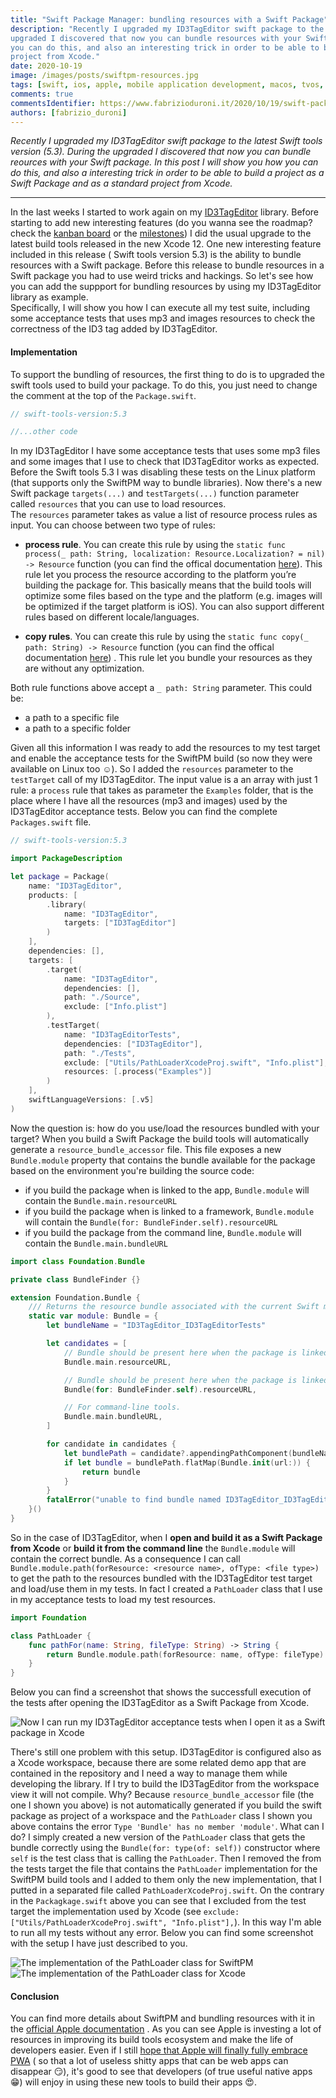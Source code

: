```yaml
---
title: "Swift Package Manager: bundling resources with a Swift Package"
description: "Recently I upgraded my ID3TagEditor swift package to the latest Swift tools version (5.3). During the
upgraded I discovered that now you can bundle resources with your Swift package. In this post I will show you how 
you can do this, and also an interesting trick in order to be able to build a project as a Swift Package and as a standard
project from Xcode."
date: 2020-10-19 
image: /images/posts/swiftpm-resources.jpg
tags: [swift, ios, apple, mobile application development, macos, tvos, watchos]
comments: true
commentsIdentifier: https://www.fabrizioduroni.it/2020/10/19/swift-package-manager-resources/
authors: [fabrizio_duroni]
---
```


*Recently I upgraded my ID3TagEditor swift package to the latest Swift tools version (5.3). During the upgraded I
discovered that now you can bundle reources with your Swift package. In this post I will show you how you can do this,
and also a interesting trick in order to be able to build a project as a Swift Package and as a standard project from
Xcode.*

---

In the last weeks I started to work again on
my [ID3TagEditor](/2018/05/07/born-id3tageditor-mp3id3tagger/ "id3tag id3 id3tageditor") library. Before starting to
add new interesting features (do you wanna see the roadmap? check
the [kanban board](https://github.com/chicio/ID3TagEditor/projects/1 "ID3TagEditor projects") or
the [milestones](https://github.com/chicio/ID3TagEditor/milestones)) I did the usual upgrade to the latest build tools
released in the new Xcode 12. One new interesting feature included in this release ( Swift tools version 5.3) is the
ability to bundle resources with a Swift package. Before this release to bundle resources in a Swift package you had to
use weird tricks and hackings. So let's see how you can add the suppport for bundling resources by using my ID3TagEditor
library as example.  
Specifically, I will show you how I can execute all my test suite, including some acceptance tests that uses mp3 and
images resources to check the correctness of the ID3 tag added by ID3TagEditor.

#### Implementation

To support the bundling of resources, the first thing to do is to upgraded the swift tools used to build your package.
To do this, you just need to change the comment at the top of the `Package.swift`.

```swift
// swift-tools-version:5.3

//...other code
```

In my ID3TagEditor I have some acceptance tests that uses some mp3 files and some images that I use to check that
ID3TagEditor works as expected. Before the Swift tools 5.3 I was disabling these tests on the Linux platform (that
supports only the SwiftPM way to bundle libraries). Now there's a new Swift package `targets(...)`
and `testTargets(...)` function parameter called `resources` that you can use to load resources.  
The `resources` parameter takes as value a list of resource process rules as input. You can choose between two type of
rules:

* **process rule**. You can create this rule by using
  the `static func process(_ path: String, localization: Resource.Localization? = nil) -> Resource` function (you can
  find the offical
  documentation [here](https://developer.apple.com/documentation/swift_packages/resource/3554515-process)). This rule
  let you process the resource according to the platform you’re building the package for. This basically means that the
  build tools will optimize some files based on the type and the platform (e.g. images will be optimized if the target
  platform is iOS). You can also support different rules based on different locale/languages.

* **copy rules**. You can create this rule by using the `static func copy(_ path: String) -> Resource` function (you can
  find the offical documentation [here](https://developer.apple.com/documentation/swift_packages/resource/3516880-copy))
  . This rule let you bundle your resources as they are without any optimization.

Both rule functions above accept a `_ path: String` parameter. This could be:

* a path to a specific file
* a path to a specific folder

Given all this information I was ready to add the resources to my test target and enable the acceptance tests for the
SwiftPM build (so now they were available on Linux too :relaxed:). So I added the `resources` parameter to
the `testTarget` call of my ID3TagEditor. The input value is a an array with just 1 rule: a `process` rule that takes as
parameter the `Examples` folder, that is the place where I have all the resources (mp3 and images) used by the
ID3TagEditor acceptance tests. Below you can find the complete `Packages.swift` file.

``` swift
// swift-tools-version:5.3

import PackageDescription

let package = Package(
    name: "ID3TagEditor",
    products: [
        .library(
            name: "ID3TagEditor",
            targets: ["ID3TagEditor"]
        )
    ],
    dependencies: [],
    targets: [
        .target(
            name: "ID3TagEditor",
            dependencies: [],
            path: "./Source",
            exclude: ["Info.plist"]
        ),
        .testTarget(
            name: "ID3TagEditorTests",
            dependencies: ["ID3TagEditor"],
            path: "./Tests",
            exclude: ["Utils/PathLoaderXcodeProj.swift", "Info.plist"],
            resources: [.process("Examples")]
        )
    ],
    swiftLanguageVersions: [.v5]
)
```

Now the question is: how do you use/load the resources bundled with your target? When you build a Swift Package the
build tools will automatically generate a `resource_bundle_accessor` file. This file exposes a new `Bundle.module`
property that contains the bundle available for the package based on the environment you're building the source code:

* if you build the package when is linked to the app, `Bundle.module` will contain the `Bundle.main.resourceURL`
* if you build the package when is linked to a framework, `Bundle.module` will contain
  the `Bundle(for: BundleFinder.self).resourceURL`
* if you build the package from the command line, `Bundle.module` will contain the `Bundle.main.bundleURL`

```swift
import class Foundation.Bundle

private class BundleFinder {}

extension Foundation.Bundle {
    /// Returns the resource bundle associated with the current Swift module.
    static var module: Bundle = {
        let bundleName = "ID3TagEditor_ID3TagEditorTests"

        let candidates = [
            // Bundle should be present here when the package is linked into an App.
            Bundle.main.resourceURL,

            // Bundle should be present here when the package is linked into a framework.
            Bundle(for: BundleFinder.self).resourceURL,

            // For command-line tools.
            Bundle.main.bundleURL,
        ]

        for candidate in candidates {
            let bundlePath = candidate?.appendingPathComponent(bundleName + ".bundle")
            if let bundle = bundlePath.flatMap(Bundle.init(url:)) {
                return bundle
            }
        }
        fatalError("unable to find bundle named ID3TagEditor_ID3TagEditorTests")
    }()
}
```

So in the case of ID3TagEditor, when I **open and build it as a Swift Package from Xcode** or **build it from the
command line** the `Bundle.module` will contain the correct bundle. As a consequence I can
call `Bundle.module.path(forResource: <resource name>, ofType: <file type>)` to get the path to the resources bundled
with the ID3TagEditor test target and load/use them in my tests. In fact I created a `PathLoader` class that I use in my
acceptance tests to load my test resources.

```swift
import Foundation

class PathLoader {
    func pathFor(name: String, fileType: String) -> String {
        return Bundle.module.path(forResource: name, ofType: fileType)!
    }
}
```

Below you can find a screenshot that shows the successfull execution of the tests after opening the ID3TagEditor as a
Swift Package from Xcode.

![Now I can run my ID3TagEditor acceptance tests when I open it as a Swift package in Xcode](/images/posts/open-as-package-xcode-id3tageditor.jpg)

There's still one problem with this setup. ID3TagEditor is configured also as a Xcode workspace, because there are some
related demo app that are contained in the repository and I need a way to manage them while developing the library. If I
try to build the ID3TagEditor from the workspace view it will not compile. Why? Because `resource_bundle_accessor`
file (the one I shown you above) is not automatically generated if you build the swift package as project of a workspace
and the `PathLoader` class I shown you above contains the error `Type 'Bundle' has no member 'module'`. What can I do? I
simply created a new version of the `PathLoader` class that gets the bundle correctly using
the `Bundle(for: type(of: self))` constructor where `self` is the test class that is calling the `PathLoader`. Then I
removed the from the tests target the file that contains the `PathLoader` implementation for the SwiftPM build tools and
I added to them only the new implementation, that I putted in a separated file called `PathLoaderXcodeProj.swift`. On
the contrary in the `Packagkage.swift` above you can see that I excluded from the test target the implementation used by
Xcode (see `exclude: ["Utils/PathLoaderXcodeProj.swift", "Info.plist"],`). In this way I'm able to run all my tests
without any error. Below you can find some screenshot with the setup I have just described to you.

![The implementation of the PathLoader class for SwiftPM](/images/posts/path-loader-swiftpm.jpg)
![The implementation of the PathLoader class for Xcode](/images/posts/path-loader-xcode.jpg)

#### Conclusion

You can find more details about SwiftPM and bundling resources with it in
the [official Apple documentation](https://developer.apple.com/documentation/swift_packages/bundling_resources_with_a_swift_package "resources swift swiftpm")
. As you can see Apple is investing a lot of resources in improving its build tools ecosystem and make the life of
developers easier. Even if I
still [hope that Apple will finally fully embrace PWA](/2019/03/03/github-pages-progressive-web-app/ "progressive web apps") (
so that a lot of useless shitty apps that can be web apps can disappear :smirk:), it's good to see that developers (of
true useful native apps :grin:) will enjoy in using these new tools to build their apps :heart_eyes:.
